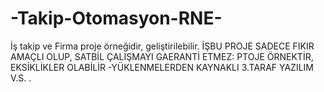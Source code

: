 # -Takip-Otomasyon-RNE-
İş takip ve Firma proje örneğidir, geliştirilebilir.
İŞBU PROJE SADECE FIKIR AMAÇLI OLUP, SATBİL ÇALIŞMAYI GAERANTİ ETMEZ: PTOJE ÖRNEKTİR, EKSİKLİKLER OLABİLİR -YÜKLENMELERDEN KAYNAKLI 3.TARAF YAZILIM V.S. .
